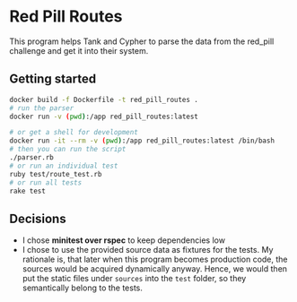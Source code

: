 # Red Pill Routes

This program helps Tank and Cypher to parse the data from the red_pill challenge and get it into their system.

## Getting started

```bash
docker build -f Dockerfile -t red_pill_routes .
# run the parser
docker run -v (pwd):/app red_pill_routes:latest

# or get a shell for development
docker run -it --rm -v (pwd):/app red_pill_routes:latest /bin/bash
# then you can run the script
./parser.rb
# or run an individual test
ruby test/route_test.rb
# or run all tests
rake test
```


## Decisions

- I chose **minitest over rspec** to keep dependencies low
- I chose to use the provided source data as fixtures for the tests.
  My rationale is, that later when this program becomes production code, the sources would be acquired dynamically anyway.
  Hence, we would then put the static files under `sources` into the `test` folder, so they semantically belong to the tests.